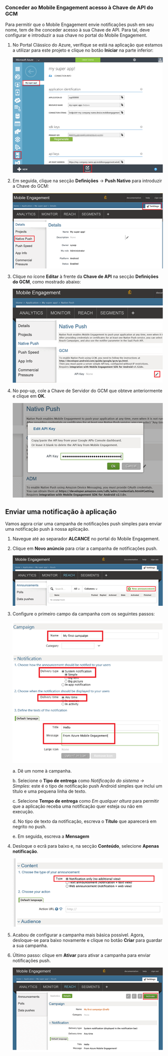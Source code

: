### <a name="grant-mobile-engagement-access-to-your-gcm-api-key"></a>Conceder ao Mobile Engagement acesso à Chave de API do GCM
Para permitir que o Mobile Engagement envie notificações push em seu nome, tem de lhe conceder acesso à sua Chave de API. Para tal, deve configurar e introduzir a sua chave no portal do Mobile Engagement.

1. No Portal Clássico do Azure, verifique se está na aplicação que estamos a utilizar para este projeto e clique no botão **Iniciar** na parte inferior:
   
    ![](./media/mobile-engagement-android-send-push/engage-button.png)
2. Em seguida, clique na secção **Definições** -> **Push Nativo** para introduzir a Chave do GCM:
   
    ![](./media/mobile-engagement-android-send-push/engagement-portal.png)
3. Clique no ícone **Editar** à frente da **Chave de API** na secção **Definições do GCM**, como mostrado abaixo:
   
    ![](./media/mobile-engagement-android-send-push/native-push-settings.png)
4. No pop-up, cole a Chave de Servidor do GCM que obteve anteriormente e clique em **OK**.
   
    ![](./media/mobile-engagement-android-send-push/api-key.png)

## <a name="a-idsendasend-a-notification-to-your-app"></a><a id="send"></a>Enviar uma notificação à aplicação
Vamos agora criar uma campanha de notificações push simples para enviar uma notificação push à nossa aplicação.

1. Navegue até ao separador **ALCANCE** no portal do Mobile Engagement.
2. Clique em **Novo anúncio** para criar a campanha de notificações push.
   
    ![](./media/mobile-engagement-android-send-push/new-announcement.png)
3. Configure o primeiro campo da campanha com os seguintes passos:
   
    ![](./media/mobile-engagement-android-send-push/campaign-first-params.png)
   
    a. Dê um nome à campanha.
   
    b. Selecione o **Tipo de entrega** como *Notificação do sistema -> Simples*: este é o tipo de notificação push Android simples que inclui um título e uma pequena linha de texto.
   
    c. Selecione **Tempo de entrega** como *Em qualquer altura* para permitir que a aplicação receba uma notificação quer esteja ou não em execução.
   
    d. No tipo de texto da notificação, escreva o **Título** que aparecerá em negrito no push.
   
    e. Em seguida, escreva a **Mensagem**
4. Desloque o ecrã para baixo e, na secção **Conteúdo**, selecione **Apenas notificação**.
   
    ![](./media/mobile-engagement-android-send-push/campaign-content.png)
5. Acabou de configurar a campanha mais básica possível. Agora, desloque-se para baixo novamente e clique no botão **Criar** para guardar a sua campanha.
6. Último passo: clique em **Ativar** para ativar a campanha para enviar notificações push.
   
    ![](./media/mobile-engagement-android-send-push/campaign-activate.png)



<!--HONumber=Nov16_HO2-->


